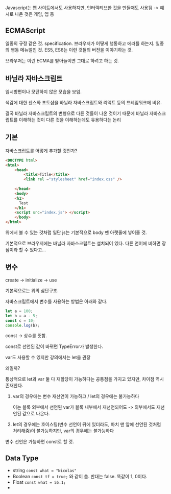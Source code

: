 ## 
Javascript는 웹 사이트에서도 사용하지만, 인터랙티브한 것을 만들때도 사용됨
-> 예시로 나온 것은 게임, 앱 등

## ECMAScript 
일종의 규정 같은 것. specification. 브라우저가 어떻게 행동하고 에러를 하는지. 일종의 행동 메뉴얼인 것.
ES5, ES6는 이런 것들의 버전을 이야기하는 것.

브라우저는 이런 ECMA를 받아들이면 그대로 하려고 하는 것. 



## 바닐라 자바스크립트

임시방편이나 모던하지 않은 모습을 보임.

색감에 대한 센스와 포토샵을 바닐라 자바스크립트와 리액트 등의 프레임워크에 비유.

결국 바닐라 자바스크립트의 변형으로 다른 것들이 나온 것이기 때문에 바닐라 자바스크립트를 이해하는 것이 다른 것을 이해하는데도 유용하다는 논리

## 기본

자바스크립트를 어떻게 추가할 것인가?

```html
<DOCTYPE html>
<html>
	<head>
		<title>Title</title>
		<link rel ="stylesheet" href="index.css" />
		
	</head>
	<body>
    <h1>
      Test
    </h1>
    <script src="index.js"> </script>
	</body>
</html>
```

위에서 볼 수 있는 것처럼 일단 js는 기본적으로 body 맨 아랫줄에 넣어줄 것.

기본적으로 브라우저에는 바닐라 자바스크립트는 설치되어 있다. 다른 언어에 비하면 장점이라 할 수 있다고...

## 변수

create -> initialize -> use

기본적으로는 위의 삼단구조.

자바스크립트에서 변수를 사용하는 방법은 아래와 같다.

```javascript
let a = 100;
let b = a - 5;
const c = 10;
console.log(b);
```

const -> 상수를 뜻함.

const로 선언된 값이 바뀌면 TypeError가 발생한다.

var도 사용할 수 있지만 강의에서는 let을 권장

왜일까? 

통상적으로 let과 var 둘 다 재할당이 가능하다는 공통점을 가지고 있지만, 차이점 역시 존재한다.

1. var의 경우에는 변수 재선언이 가능하고 / let의 경우에는 불가능하다

   이는 블록 외부에서 선언된 var가 블록 내부에서 재선언되어도 -> 외부에서도 재선언된 값으로 나온다.

2. let의 경우에는 호이스팅(변수 선언이 뒤에 있더라도, 마치 맨 앞에 선언된 것처럼 처리해줌)이 불가능하지만, var의 경우에는 불가능하다

변수 선언은 가능하면 const로 할 것.

## Data Type

- string
  `const what = "Nicolas"`
- Boolean
  `const tf = true;` 와 같이 씀. 반대는 false. 똑같이 1, 0이다.
- Float
  `const what = 55.1;`
- 



